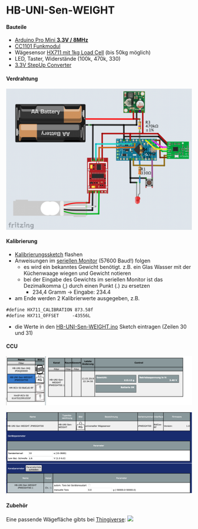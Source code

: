 # HB-UNI-Sen-WEIGHT

#### Bauteile
- [Arduino Pro Mini **3.3V / 8MHz**](https://de.aliexpress.com/item/Free-Shipping-1pcs-pro-mini-atmega328-Pro-Mini-328-Mini-ATMEGA328-3-3V-8MHz-for-Arduino/32340942669.html)
- [CC1101 Funkmodul](https://de.aliexpress.com/item/CC1101-Drahtlose-Modul-Fern-bertragung-Antenne-868-mhz-SPI-Interface-Low-Power-M115-F-r-FSK/32924239954.html)
- Wägesensor [HX711 mit 1kg Load Cell](https://de.aliexpress.com/item/W-gezelle-1-KG-5-KG-10-KG-20-KG-HX711-AD-Modul-Gewicht-Sensor-Elektronische/32958628401.html) (bis 50kg möglich)
- LED, Taster, Widerstände (100k, 470k, 330)
- [3.3V StepUp Converter](https://www.ebay.de/itm/382058974507)


#### Verdrahtung

![wir1](Images/wiring.png)

#### Kalibrierung
- [Kalibrierungssketch](https://raw.githubusercontent.com/jp112sdl/HB-UNI-Sen-WEIGHT/master/Calibration/Calibration.ino) flashen
- Anweisungen im [seriellen Monitor](https://asksinpp.de/Grundlagen/FAQ/Debugging.html#serieller-monitor) (57600 Baud!) folgen
  - es wird ein bekanntes Gewicht benötigt. z.B. ein Glas Wasser mit der Küchenwaage wiegen und Gewicht notieren
  - bei der Eingabe des Gewichts im seriellen Monitor ist das Dezimalkomma (,) durch einen Punkt (.) zu ersetzen
    - 234,4 Gramm -> Eingabe: 234.4
- am Ende werden 2 Kalibrierwerte ausgegeben, z.B.
```
#define HX711_CALIBRATION 873.58f
#define HX711_OFFSET     -43556L
```
- die Werte in den [HB-UNI-Sen-WEIGHT.ino](https://raw.githubusercontent.com/jp112sdl/HB-UNI-Sen-WEIGHT/master/HB-UNI-Sen-WEIGHT.ino) Sketch eintragen (Zeilen 30 und 31)

#### CCU

![img1](Images/CCU_Bedienung.png)

![img2](Images/CCU_Einstellungen.png)

#### Zubehör

Eine passende Wägefläche gibts bei [Thingiverse](https://www.thingiverse.com/thing:3129439):
<img src="https://cdn.thingiverse.com/renders/1e/59/75/9c/ef/8bc3f2ca900a86df486cca200cd56d22_preview_featured.jpg">
